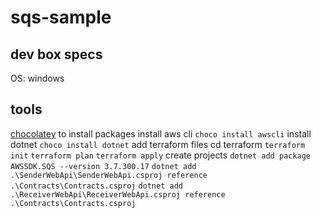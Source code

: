 # sqs-sample
## dev box specs
OS: windows
## tools
[chocolatey](https://chocolatey.org/install) to install packages
install aws cli `choco install awscli`
install dotnet `choco install dotnet`
add terraform files
cd terraform
`terraform init`
`terraform plan`
`terraform apply`
create projects
`dotnet add package AWSSDK.SQS --version 3.7.300.17`
`dotnet add .\SenderWebApi\SenderWebApi.csproj reference .\Contracts\Contracts.csproj`
`dotnet add .\ReceiverWebApi\ReceiverWebApi.csproj reference .\Contracts\Contracts.csproj`
